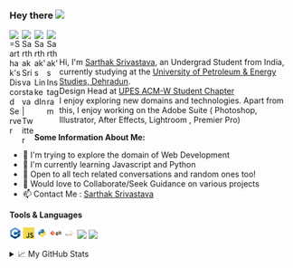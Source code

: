 


### Hey there <img src="https://media.giphy.com/media/hvRJCLFzcasrR4ia7z/giphy.gif" width="25px">
<a href="https://discord.gg/jWK7Vnk">
  <img align="left" alt="=Sarthak's Discord Server" width="22px" src="https://cdn.jsdelivr.net/npm/simple-icons@v3/icons/discord.svg" />
</a>
<a href="https://twitter.com/Sarthak13062001">
  <img align="left" alt="Sarthak Srivastava | Twitter" width="22px" src="https://cdn.jsdelivr.net/npm/simple-icons@v3/icons/twitter.svg" />
</a>
<a href="https://www.linkedin.com/in/sarthaksrivastava1306//">
  <img align="left" alt="Sarthak's LinkedIn" width="22px" src="https://cdn.jsdelivr.net/npm/simple-icons@v3/icons/linkedin.svg" />
</a>
<a href="https://www.instagram.com/sarthakxs/">
  <img align="left" alt="Sarthak's Instagram" width="22px" src="https://cdn.jsdelivr.net/npm/simple-icons@v3/icons/instagram.svg" />
</a>
<br />
<br>


Hi, I'm [Sarthak Srivastava](https://github.com/Sarthak1306), an Undergrad Student from India, currently studying at the [University of Petroleum & Energy Studies, Dehradun](https://www.upes.ac.in).<br>
Design Head at [UPES ACM-W Student Chapter](http://www.upesacmwomen.org) <br>
I enjoy exploring new domains and technologies.
Apart from this, I enjoy working on the Adobe Suite ( Photoshop, Illustrator, After Effects, Lightroom , Premier Pro) 


**Some Information About Me:**

- 🔭 I'm trying to explore the domain of Web Development
- 🌱 I'm currently learning Javascript and Python
- 👯 Open to all tech related conversations and random ones too!
- 🤔 Would love to Collaborate/Seek Guidance on various projects
- 📫 Contact Me : [Sarthak Srivastava](https://www.linkedin.com/in/sarthaksrivastava1306/)


**Tools & Languages**

<code><img height="20" src="https://raw.githubusercontent.com/github/explore/80688e429a7d4ef2fca1e82350fe8e3517d3494d/topics/cpp/cpp.png"></code>
<code><img height="20" src="https://raw.githubusercontent.com/github/explore/80688e429a7d4ef2fca1e82350fe8e3517d3494d/topics/javascript/javascript.png"></code>
<code><img height="20" src="https://raw.githubusercontent.com/github/explore/80688e429a7d4ef2fca1e82350fe8e3517d3494d/topics/python/python.png"></code>
<code><img height="20" src="https://raw.githubusercontent.com/github/explore/80688e429a7d4ef2fca1e82350fe8e3517d3494d/topics/git/git.png"></code>
<code><img height="20" src="https://raw.githubusercontent.com/github/explore/80688e429a7d4ef2fca1e82350fe8e3517d3494d/topics/mysql/mysql.png"></code>
<code><img height="20" src="https://www.flaticon.com/svg/static/icons/svg/143/143655.svg"></code>
<code><img height="20" src="https://www.flaticon.com/svg/static/icons/svg/732/732190.svg"></code>

<details>
<summary>📈 My GitHub Stats</summary>

<p align="center"> <img src="https://github-readme-stats.vercel.app/api?username=Sarthak1306&show_icons=true&theme=gotham" alt="Sarthak" />

</details>
